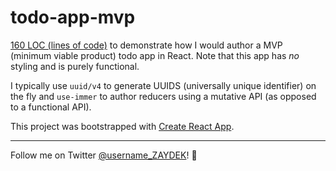 # todo-app-mvp

[160 LOC (lines of code)](https://github.com/codex-zaydek/todo-app-mvp/blob/master/src/TodoApp/TodoApp.js) to demonstrate how I would author a MVP (minimum viable product) todo app in React. Note that this app has _no_ styling and is purely functional.

I typically use `uuid/v4` to generate UUIDS (universally unique identifier) on the fly and `use-immer` to author reducers using a mutative API (as opposed to a functional API).

This project was bootstrapped with [Create React App](https://github.com/facebook/create-react-app).

---

Follow me on Twitter  [@username_ZAYDEK](https://twitter.com/username_ZAYDEK)! 🖖
